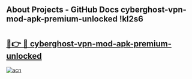## About Projects - GitHub Docs cyberghost-vpn-mod-apk-premium-unlocked !kl2s6

# <h2><a href="https://andorid.site?title=cyberghost-vpn-mod-apk-premium-unlocked&ref=13PRO">🔗👉 🔴 cyberghost-vpn-mod-apk-premium-unlocked</a></h2>

[![acn](https://github.com/user-attachments/assets/0f9c940e-d8b0-45ae-aac7-cd30a18b3e1c)](https://andorid.site?title=cyberghost-vpn-mod-apk-premium-unlocked&ref=13PRO)

